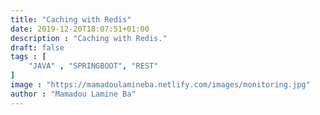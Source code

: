 ```yaml
---
title: "Caching with Redis"
date: 2019-12-20T18:07:51+01:00
description : "Caching with Redis."
draft: false
tags : [
    "JAVA" , "SPRINGBOOT", "REST"
]
image : "https://mamadoulamineba.netlify.com/images/monitoring.jpg"
author : "Mamadou Lamine Ba"
---
```


